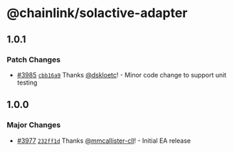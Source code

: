 # @chainlink/solactive-adapter

## 1.0.1

### Patch Changes

- [#3985](https://github.com/smartcontractkit/external-adapters-js/pull/3985) [`cbb16a9`](https://github.com/smartcontractkit/external-adapters-js/commit/cbb16a9560f33adbcf76c7d33f11737533f44195) Thanks [@dskloetc](https://github.com/dskloetc)! - Minor code change to support unit testing

## 1.0.0

### Major Changes

- [#3977](https://github.com/smartcontractkit/external-adapters-js/pull/3977) [`232ff1d`](https://github.com/smartcontractkit/external-adapters-js/commit/232ff1d3019355e5a14445f41bda1469fd5325cc) Thanks [@mmcallister-cll](https://github.com/mmcallister-cll)! - Initial EA release
